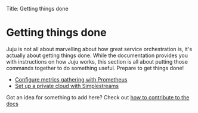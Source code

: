 Title: Getting things done

# Getting things done

Juju is not all about marvelling about how great service orchestration is, it's
actually about getting things done. While the documentation provides you with
instructions on how Juju works, this section is all about putting those commands
together to do something useful. Prepare to get things done!

- [Configure metrics gathering with Prometheus](./howto-prometheus.html)
- [Set up a private cloud with Simplestreams](./howto-privatecloud.html)

Got an idea for something to add here? Check out [how to contribute to the
docs](contributing.html)
